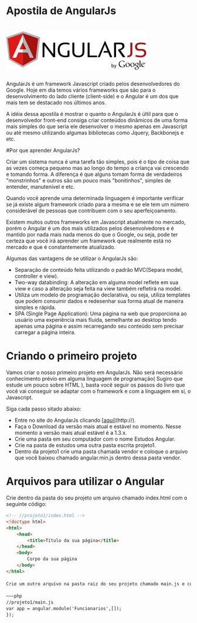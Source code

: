 Apostila de AngularJs
====
![](AngularJS-large.png)
===

AngularJs é um framework Javascript criado pelos desenvolvedores do Google.
Hoje em dia temos vários frameworks que são para o desenvolvimento do lado cliente (client-side) e o Angular é um dos que mais tem se destacado nos últimos anos.

A idéia dessa apostila é mostrar o quanto o AngularJs é últil para que o desenvolvedor front-end consiga criar conteúdos dinâmicos de uma forma mais simples do que seria ele desenvolver o mesmo apenas em Javascript ou até mesmo utilizando algumas bibliotecas como Jquery, Backbonejs e etc.

#Por que aprender AngularJs?

Criar um sistema nunca é uma tarefa tão simples, pois é o tipo de coisa que as vezes começa pequeno mas ao longo do tempo a criança vai crescendo e tomando forma. A diferença é que alguns tomam forma de verdadeiros "monstrinhos" e outros são um pouco mais "bonitinhos", simples de entender, manutenível e etc.

Quando você aprende uma determinada linguagem é importante verificar se já existe algum framework criado para a mesma e se ele tem um número considerável de pessoas que contribuem com o seu aperfeiçoamento.

Existem muitos outros frameworks em Javascript atualmente no mercado, porém o Angular é um dos mais utilizados pelos desenvolvedores e é mantido por nada mais nada menos do que o Google, ou seja, pode ter certeza que você irá aprender um framework que realmente está no mercado e que é constantemente atualizado.

Algumas das vantagens de se utilizar o AngularJs são:

* Separação de conteúdo feita utilizando o padrão MVC(Separa model, controller e view).
* Two-way databinding: A alteração em alguma model reflete em sua view e caso a alteração seja feita na view também refletirá na model.
* Utiliza um modelo de programação declarativa, ou seja, utiliza templates que podem consumir dados e redesenhar sua forma atual de maneira simples e rápida.
* SPA (Single Page Application): Uma página na web que proporciona ao usuário uma experiência mais fluida, semelhante ao desktop tendo apenas uma página e assim recarregando seu conteúdo sem precisar carregar a página inteira.

Criando o primeiro projeto
===

Vamos criar o nosso primeiro projeto em AngularJs.
Não será necessário conhecimento prévio em alguma linguagem de programação( Sugiro que estude um pouco sobre HTML ), basta você seguir os passos do livro que você vai conseguir se adaptar com o framework e com a linguagem em si, o Javascript.

Siga cada passo sitado abaixo:

* Entre no site do AngularJs clicando [[aqui](https://angularjs.org/)](http://).
* Faça o Download da versão mais atual e estável no momento. Nesse momento a versão mais atual estável é a 1.3.x.
* Crie uma pasta em seu computador com o nome Estudos Angular.
* Crie na pasta de estudos uma outra pasta escrita projeto1.
* Dentro da projeto1 crie uma pasta chamada vendor e coloque o arquivo que você baixou chamado angular.min.js dentro dessa pasta vendor.


Arquivos para utilizar o Angular
===

Crie dentro da pasta do seu projeto um arquivo chamado index.html com o seguinte código:

~~~html
<!-- //projeto1/index.html -->
<!doctype html>
<html>
	<head>
		<title>Título da sua página</title>
	</head>
	<body>
		Corpo da sua página
	</body>
</html>

Crie um outro arquivo na pasta raiz do seu projeto chamado main.js e coloque o seguinte código:

~~~php
//projeto1/main.js
var app = angular.module('Funcionarios',[]);
});



